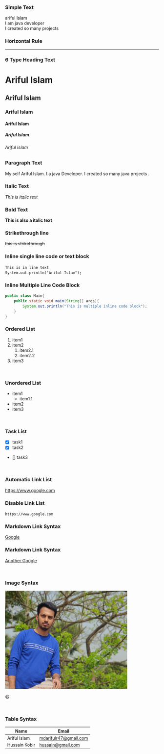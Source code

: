 <!--Comment-->
<!--Basic some  TEXt-->
### Simple Text
ariful Islam  
I am java developer  
I created so many projects


### Horizontal Rule  
<!--Create Horizontal Rule-->  

---

<!--Create 6 heading TEXt-->
### 6 Type Heading Text
# Ariful Islam
## Ariful Islam
### Ariful Islam
#### Ariful Islam
##### Ariful Islam
###### Ariful Islam

<!--make a Paragraph TEXt-->
### Paragraph Text
<p>My self Ariful Islam. I a java Developer.  
I created so many java projects .</p>

<!--Italic TEXt-->
### Italic Text
_This is italic text_

<!--Bold TEXt-->
### Bold Text
__This is also a italic text__

<!--strikethrough TEXt-->
### Strikethrough line
~~this is strikethrough~~

<!--inLine code block/text TEXt-->
### Inline single line code or text block
`This is in line text`      
`System.out.println("Ariful Islam");`

<!--write multiple inline code block TEXt-->
### Inline Multiple Line Code Block
```java
public class Main{
    public static void main(String[] args){
        System.out.println("This is multiple inline code block");
    }
}
```
<!--create list TEXt-->
### Ordered List
1. item1  
2. item2   
   1. item2.1  
   2. item2.2  
3. item3

<br/>

### Unordered List
- item1
    - item1.1
- item2
- item3

<br/>

### Task List
- [X] task1
- [X] task2
- [] task3

<br/>

### Automatic Link List
https://www.google.com
<br/>

### Disable Link List
`https://www.google.com`
<br/>

### Markdown Link Syntax
[Google][GoogleLink]

### Markdown Link Syntax
[Another Google][GoogleLink]

<!--Multiple same link create-->
[GoogleLink]:(https://google.com)
<br/>

### Image Syntax
<!--Markdown syntax for image-->
<!--![profile](./images/me.jpg)-->

<img src="./images/me.jpg" width="400" title="profile Image"/>

😃

<br/>

 ### Table Syntax
| Name          | Email                 |
|---------------|-----------------------|
| Ariful Islam  | mdarifulr47@gmail.com |
 | Hussain Kobir | hussain@gmail.com     |



